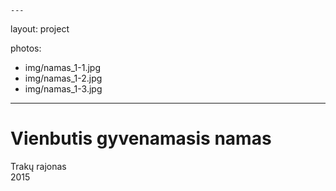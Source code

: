 	---
layout: project

photos:
- img/namas_1-1.jpg
- img/namas_1-2.jpg
- img/namas_1-3.jpg
---
<h1>Vienbutis gyvenamasis namas</h1>
<p>Trakų rajonas<br/>2015</p>
